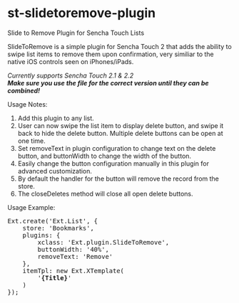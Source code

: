 st-slidetoremove-plugin
=======================

Slide to Remove Plugin for Sencha Touch Lists

SlideToRemove is a simple plugin for Sencha Touch 2 that adds the ability to swipe list items to remove them upon confirmation, very similiar to the native iOS controls seen on iPhones/iPads.

*Currently supports Sencha Touch 2.1 & 2.2*<br/>
<b>*Make sure you use the file for the correct version until they can be combined!*</b>

Usage Notes:<br/>
1. Add this plugin to any list.<br/>
2. User can now swipe the list item to display delete button, and swipe it back to hide the delete button. Multiple delete buttons can be open at one time.<br/>
3. Set removeText in plugin configuration to change text on the delete button, and buttonWidth to change the width of the button.<br/>
4. Easily change the button configuration manually in this plugin for advanced customization.<br/>
5. By default the handler for the button will remove the record from the store.<br/>
6. The closeDeletes method will close all open delete buttons.

Usage Example:<br/>
<pre>
Ext.create('Ext.List', {
    store: 'Bookmarks',
    plugins: {
        xclass: 'Ext.plugin.SlideToRemove',
        buttonWidth: '40%',
        removeText: 'Remove'
    },
    itemTpl: new Ext.XTemplate(
        '<b>{Title}</b>'
    )
});
</pre>

